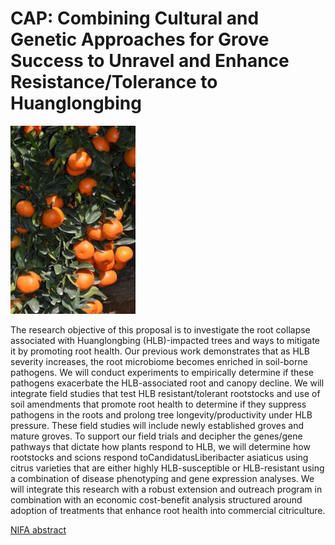 # CAP: Combining Cultural and Genetic Approaches for Grove Success to Unravel and Enhance Resistance/Tolerance to Huanglongbing

![Citrus photo](images/citrus1.jpg)

The research objective of this proposal is to investigate the root collapse associated with Huanglongbing (HLB)-impacted trees and ways to mitigate it by promoting root health. Our previous work demonstrates that as HLB severity increases, the root microbiome becomes enriched in soil-borne pathogens. We will conduct experiments to empirically determine if these pathogens exacerbate the HLB-associated root and canopy decline. We will integrate field studies that test HLB resistant/tolerant rootstocks and use of soil amendments that promote root health to determine if they suppress pathogens in the roots and prolong tree longevity/productivity under HLB pressure. These field studies will include newly established groves and mature groves. To support our field trials and decipher the genes/gene pathways that dictate how plants respond to HLB, we will determine how rootstocks and scions respond toCandidatusLiberibacter asiaticus using citrus varieties that are either highly HLB-susceptible or HLB-resistant using a combination of disease phenotyping and gene expression analyses. We will integrate this research with a robust extension and outreach program in combination with an economic cost-benefit analysis structured around adoption of treatments that enhance root health into commercial citriculture.


[NIFA abstract](https://cris.nifa.usda.gov/cgi-bin/starfinder/0?path=fastlink1.txt&id=anon&pass=&search=R=90282&format=WEBFMT6NT)


